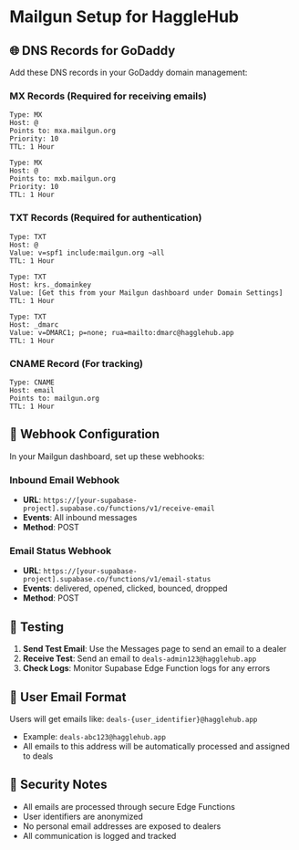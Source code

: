 # Mailgun Setup for HaggleHub

## 🌐 DNS Records for GoDaddy

Add these DNS records in your GoDaddy domain management:

### **MX Records (Required for receiving emails)**
```
Type: MX
Host: @
Points to: mxa.mailgun.org
Priority: 10
TTL: 1 Hour

Type: MX  
Host: @
Points to: mxb.mailgun.org
Priority: 10
TTL: 1 Hour
```

### **TXT Records (Required for authentication)**
```
Type: TXT
Host: @
Value: v=spf1 include:mailgun.org ~all
TTL: 1 Hour

Type: TXT
Host: krs._domainkey
Value: [Get this from your Mailgun dashboard under Domain Settings]
TTL: 1 Hour

Type: TXT
Host: _dmarc
Value: v=DMARC1; p=none; rua=mailto:dmarc@hagglehub.app
TTL: 1 Hour
```

### **CNAME Record (For tracking)**
```
Type: CNAME
Host: email
Points to: mailgun.org
TTL: 1 Hour
```

## 🔗 Webhook Configuration

In your Mailgun dashboard, set up these webhooks:

### **Inbound Email Webhook**
- **URL**: `https://[your-supabase-project].supabase.co/functions/v1/receive-email`
- **Events**: All inbound messages
- **Method**: POST

### **Email Status Webhook**  
- **URL**: `https://[your-supabase-project].supabase.co/functions/v1/email-status`
- **Events**: delivered, opened, clicked, bounced, dropped
- **Method**: POST

## 🧪 Testing

1. **Send Test Email**: Use the Messages page to send an email to a dealer
2. **Receive Test**: Send an email to `deals-admin123@hagglehub.app` 
3. **Check Logs**: Monitor Supabase Edge Function logs for any errors

## 📧 User Email Format

Users will get emails like: `deals-{user_identifier}@hagglehub.app`
- Example: `deals-abc123@hagglehub.app`
- All emails to this address will be automatically processed and assigned to deals

## 🔐 Security Notes

- All emails are processed through secure Edge Functions
- User identifiers are anonymized 
- No personal email addresses are exposed to dealers
- All communication is logged and tracked